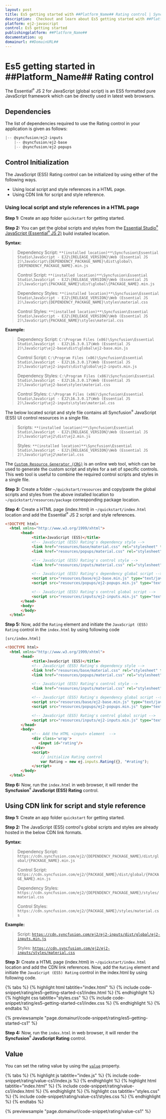 ```yaml
---
layout: post
title: Es5 getting started with ##Platform_Name## Rating control | Syncfusion
description:  Checkout and learn about Es5 getting started with ##Platform_Name## Rating control of Syncfusion Essential JS 2 and more details.
platform: ej2-javascript
control: Es5 getting started 
publishingplatform: ##Platform_Name##
documentation: ug
domainurl: ##DomainURL##
---
```


# Es5 getting started in ##Platform_Name## Rating control

The Essential<sup style="font-size:70%">&reg;</sup> JS 2 for JavaScript (global script) is an ES5 formatted pure JavaScript framework which can be directly used in latest web browsers.

## Dependencies

The list of dependencies required to use the Rating control in your application is given as follows:

```js
|-- @syncfusion/ej2-inputs
    |-- @syncfusion/ej2-base
    |-- @syncfusion/ej2-popups
```

## Control Initialization

The JavaScript (ES5) Rating control can be initialized by using either of the following ways.

* Using local script and style references in a HTML page.
* Using CDN link for script and style reference.

### Using local script and style references in a HTML page

**Step 1:** Create an app folder `quickstart` for getting started.

**Step 2:** You can get the global scripts and styles from the [Essential Studio<sup style="font-size:70%">&reg;</sup> JavaScript (Essential<sup style="font-size:70%">&reg;</sup> JS 2)](https://www.syncfusion.com/downloads/essential-js2) build installed location.

**Syntax:**
> Dependency Script: `**(installed location)**\Syncfusion\Essential Studio\JavaScript - EJ2\{RELEASE_VERSION}\Web (Essential JS 2)\JavaScript\{DEPENDENCY_PACKAGE_NAME}\dist\global\{DEPENDENCY_PACKAGE_NAME}.min.js`
>
> Control Script: `**(installed location)**\Syncfusion\Essential Studio\JavaScript - EJ2\{RELEASE_VERSION}\Web (Essential JS 2)\JavaScript\{PACKAGE_NAME}\dist\global\{PACKAGE_NAME}.min.js`
>
> Dependency Styles: `**(installed location)**\Syncfusion\Essential Studio\JavaScript - EJ2\{RELEASE_VERSION}\Web (Essential JS 2)\JavaScript\{DEPENDENCY_PACKAGE_NAME}\styles\material.css`
>
> Control Styles: `**(installed location)**\Syncfusion\Essential Studio\JavaScript - EJ2\{RELEASE_VERSION}\Web (Essential JS 2)\JavaScript\{PACKAGE_NAME}\styles\material.css`

**Example:**

> Dependency Script: `C:\Program Files (x86)\Syncfusion\Essential Studio\JavaScript - EJ2\16.3.0.17\Web (Essential JS 2)\JavaScript\ej2-base\dist\global\ej2-base.min.js`
>
> Control Script: `C:\Program Files (x86)\Syncfusion\Essential Studio\JavaScript - EJ2\16.3.0.17\Web (Essential JS 2)\JavaScript\ej2-inputs\dist\global\ej2-inputs.min.js`
>
> Dependency Styles: `C:\Program Files (x86)\Syncfusion\Essential Studio\JavaScript - EJ2\16.3.0.17\Web (Essential JS 2)\JavaScript\ej2-base\styles\material.css`
>
> Control Styles: `C:\Program Files (x86)\Syncfusion\Essential Studio\JavaScript - EJ2\16.3.0.17\Web (Essential JS 2)\JavaScript\ej2-inputs\styles\material.css`

The below located script and style file contains all Syncfusion<sup style="font-size:70%">&reg;</sup> JavaScript (ES5) UI control resources in a single file.

> Scripts: `**(installed location)**\Syncfusion\Essential Studio\JavaScript - EJ2\{RELEASE_VERSION}\Web (Essential JS 2)\JavaScript\ej2\dist\ej2.min.js`
>
> Styles: `**(installed location)**\Syncfusion\Essential Studio\JavaScript - EJ2\{RELEASE_VERSION}\Web (Essential JS 2)\JavaScript\ej2\material.css`

The [`Custom Resource Generator (CRG)`](https://crg.syncfusion.com/) is an online web tool, which can be used to generate the custom script and styles for a set of specific controls. This web tool is useful to combine the required control scripts and styles in a single file.

**Step 3:** Create a folder `~/quickstart/resources` and copy/paste the global scripts and styles from the above installed location to `~/quickstart/resources/package` corresponding package location.

**Step 4:** Create a HTML page (index.html) in `~/quickstart/index.html` location and add the Essential<sup style="font-size:70%">&reg;</sup> JS 2 script and style references.

```html
<!DOCTYPE html>
  <html xmlns="http://www.w3.org/1999/xhtml">
       <head>
            <title>JavaScript (ES5)</title>
            <!-- JavaScript (ES5) Rating's dependency style -->
            <link href="resources/base/material.css" rel="stylesheet" type="text/css"/>
            <link href="resources/popups/material.css" rel="stylesheet" type="text/css"/>

            <!-- JavaScript (ES5) Rating's control style -->
            <link href="resources/inputs/material.css" rel="stylesheet" type="text/css"/>

            <!-- JavaScript (ES5) Rating's dependency global script -->
            <script src="resources/base/ej2-base.min.js" type="text/javascript"></script>
            <script src="resources/popups/ej2-popups.min.js" type="text/javascript"></script>

            <!-- JavaScript (ES5) Rating's control global script -->
            <script src="resources/inputs/ej2-inputs.min.js" type="text/javascript"></script>
       </head>
       <body>
       </body>
  </html>
```

**Step 5:** Now, add the `Rating` element and initiate the `JavaScript (ES5) Rating` control in the `index.html` by using following code

`[src/index.html]`

```html
<!DOCTYPE html>
  <html xmlns="http://www.w3.org/1999/xhtml">
       <head>
            <title>JavaScript (ES5)</title>
            <!-- JavaScript (ES5) Rating's dependency style -->
            <link href="resources/base/material.css" rel="stylesheet" type="text/css"/>
            <link href="resources/popups/material.css" rel="stylesheet" type="text/css"/>

            <!-- JavaScript (ES5) Rating's control style -->
            <link href="resources/inputs/material.css" rel="stylesheet" type="text/css"/>

            <!-- JavaScript (ES5) Rating's dependency global script -->
            <script src="resources/base/ej2-base.min.js" type="text/javascript"></script>
            <script src="resources/popups/ej2-popups.min.js" type="text/javascript"></script>

            <!-- JavaScript (ES5) Rating's control global script -->
            <script src="resources/inputs/ej2-inputs.min.js" type="text/javascript"></script>
       </head>
       <body>
            <!-- Add the HTML <input> element  -->
            <div class='wrap'>
               <input id="rating"/>
            </div>
            <script>
                // initialize Rating control
                var Rating = new ej.inputs.Rating({}, "#rating");
            </script>
       </body>
  </html>
```

**Step 6:** Now, run the `index.html` in web browser, it will render the **Syncfusion<sup style="font-size:70%">&reg;</sup> JavaScript (ES5) Rating** control.

## Using CDN link for script and style reference

**Step 1:** Create an app folder `quickstart` for getting started.

**Step 2:** The JavaScript (ES5) control's global scripts and styles are already hosted in the below CDN link formats.

**Syntax:**
> Dependency Script: `https://cdn.syncfusion.com/ej2/{DEPENDENCY_PACKAGE_NAME}/dist/global/{PACKAGE_NAME}.min.js`
>
> Control Script: `https://cdn.syncfusion.com/ej2/{PACKAGE_NAME}/dist/global/{PACKAGE_NAME}.min.js`
>
> Dependency Styles: `https://cdn.syncfusion.com/ej2/{DEPENDENCY_PACKAGE_NAME}/styles/material.css`
>
> Control Styles: `https://cdn.syncfusion.com/ej2/{PACKAGE_NAME}/styles/material.css`

**Example:**
> Script: [`https://cdn.syncfusion.com/ej2/ej2-inputs/dist/global/ej2-inputs.min.js`](https://cdn.syncfusion.com/ej2/ej2-inputs/dist/global/ej2-inputs.min.js)
>
> Styles: [`https://cdn.syncfusion.com/ej2/ej2-inputs/styles/material.css`](http://cdn.syncfusion.com/ej2/ej2-inputs/styles/material.css)

**Step 3:** Create a HTML page (index.html) in `~/quickstart/index.html` location and add the CDN link references. Now, add the `Rating` element and initiate the `JavaScript (ES5) Rating` control in the index.html by using following code.

{% tabs %}
{% highlight html tabtitle="index.html" %}
{% include code-snippet/rating/es5-getting-started-cs1/index.html %}
{% endhighlight %}
{% highlight css tabtitle="styles.css" %}
{% include code-snippet/rating/es5-getting-started-cs1/index.css %}
{% endhighlight %}
{% endtabs %}
        
{% previewsample "page.domainurl/code-snippet/rating/es5-getting-started-cs1" %}

**Step 4:** Now, run the `index.html` in web browser, it will render the **Syncfusion<sup style="font-size:70%">&reg;</sup> JavaScript Rating** control.

## Value

You can set the rating value by using the [`value`](../api/rating/#value) property.

{% tabs %}
{% highlight js tabtitle="index.js" %}
{% include code-snippet/rating/value-cs1/index.js %}
{% endhighlight %}
{% highlight html tabtitle="index.html" %}
{% include code-snippet/rating/value-cs1/index.html %}
{% endhighlight %}
{% highlight css tabtitle="styles.css" %}
{% include code-snippet/rating/value-cs1/styles.css %}
{% endhighlight %}
{% endtabs %}
        
{% previewsample "page.domainurl/code-snippet/rating/value-cs1" %}
